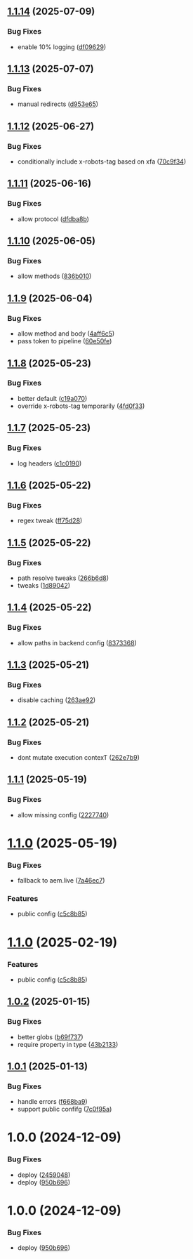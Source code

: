 ## [1.1.14](https://github.com/adobe-rnd/helix-mixer/compare/v1.1.13...v1.1.14) (2025-07-09)


### Bug Fixes

* enable 10% logging ([df09629](https://github.com/adobe-rnd/helix-mixer/commit/df096296f5cfa4e720f018503ea6eeb1e96faa08))

## [1.1.13](https://github.com/adobe-rnd/helix-mixer/compare/v1.1.12...v1.1.13) (2025-07-07)


### Bug Fixes

* manual redirects ([d953e65](https://github.com/adobe-rnd/helix-mixer/commit/d953e65c5a4fab2b549ca8655e4eed6b4a2f308d))

## [1.1.12](https://github.com/adobe-rnd/helix-mixer/compare/v1.1.11...v1.1.12) (2025-06-27)


### Bug Fixes

* conditionally include x-robots-tag based on xfa ([70c9f34](https://github.com/adobe-rnd/helix-mixer/commit/70c9f345e4432a32053f1645ae09806995ae9d71))

## [1.1.11](https://github.com/adobe-rnd/helix-mixer/compare/v1.1.10...v1.1.11) (2025-06-16)


### Bug Fixes

* allow protocol ([dfdba8b](https://github.com/adobe-rnd/helix-mixer/commit/dfdba8b9b9e79bc4de1c3d5f08427256be8f02a2))

## [1.1.10](https://github.com/adobe-rnd/helix-mixer/compare/v1.1.9...v1.1.10) (2025-06-05)


### Bug Fixes

* allow methods ([836b010](https://github.com/adobe-rnd/helix-mixer/commit/836b010dc9f448ff44d1f8feb14b8d9718acf546))

## [1.1.9](https://github.com/adobe-rnd/helix-mixer/compare/v1.1.8...v1.1.9) (2025-06-04)


### Bug Fixes

* allow method and body ([4aff6c5](https://github.com/adobe-rnd/helix-mixer/commit/4aff6c54fb2b6fcb9ecacdd0ee840d2b3652cae7))
* pass token to pipeline ([60e50fe](https://github.com/adobe-rnd/helix-mixer/commit/60e50fe998bc8609a54303b46cb517f2ef4f0a45))

## [1.1.8](https://github.com/adobe-rnd/helix-mixer/compare/v1.1.7...v1.1.8) (2025-05-23)


### Bug Fixes

* better default ([c19a070](https://github.com/adobe-rnd/helix-mixer/commit/c19a07040663b7537c77e5a160f9e725f802fc43))
* override x-robots-tag temporarily ([4fd0f33](https://github.com/adobe-rnd/helix-mixer/commit/4fd0f33cffade601a2d240ea0c4db310cc0c7e89))

## [1.1.7](https://github.com/adobe-rnd/helix-mixer/compare/v1.1.6...v1.1.7) (2025-05-23)


### Bug Fixes

* log headers ([c1c0190](https://github.com/adobe-rnd/helix-mixer/commit/c1c01900a116528e0a1a62b1259f415070c7a9c7))

## [1.1.6](https://github.com/adobe-rnd/helix-mixer/compare/v1.1.5...v1.1.6) (2025-05-22)


### Bug Fixes

* regex tweak ([ff75d28](https://github.com/adobe-rnd/helix-mixer/commit/ff75d28f1ca52901d46f3cfd237a78087c984f07))

## [1.1.5](https://github.com/adobe-rnd/helix-mixer/compare/v1.1.4...v1.1.5) (2025-05-22)


### Bug Fixes

* path resolve tweaks ([266b6d8](https://github.com/adobe-rnd/helix-mixer/commit/266b6d82b544fde2184cf6dd0f5815f044e793f5))
* tweaks ([1d89042](https://github.com/adobe-rnd/helix-mixer/commit/1d89042f291f0ae0803c2f16f2802874c37cf937))

## [1.1.4](https://github.com/adobe-rnd/helix-mixer/compare/v1.1.3...v1.1.4) (2025-05-22)


### Bug Fixes

* allow paths in backend config ([8373368](https://github.com/adobe-rnd/helix-mixer/commit/8373368f84a63af3798372ccc956b4de4c57e53b))

## [1.1.3](https://github.com/adobe-rnd/helix-mixer/compare/v1.1.2...v1.1.3) (2025-05-21)


### Bug Fixes

* disable caching ([263ae92](https://github.com/adobe-rnd/helix-mixer/commit/263ae924147a3a0b5b1cde013e4c34f51019bc8a))

## [1.1.2](https://github.com/adobe-rnd/helix-mixer/compare/v1.1.1...v1.1.2) (2025-05-21)


### Bug Fixes

* dont mutate execution contexT ([262e7b9](https://github.com/adobe-rnd/helix-mixer/commit/262e7b9f270006d0cec0671a5e9574f91a08d301))

## [1.1.1](https://github.com/adobe-rnd/helix-mixer/compare/v1.1.0...v1.1.1) (2025-05-19)


### Bug Fixes

* allow missing config ([2227740](https://github.com/adobe-rnd/helix-mixer/commit/22277407ad96ffd3fef2e5b55e7ad0c8c35ade90))

# [1.1.0](https://github.com/adobe-rnd/helix-mixer/compare/v1.0.2...v1.1.0) (2025-05-19)


### Bug Fixes

* fallback to aem.live ([7a46ec7](https://github.com/adobe-rnd/helix-mixer/commit/7a46ec78f03ce9e11ca0529ce7439b656b91ba71))


### Features

* public config ([c5c8b85](https://github.com/adobe-rnd/helix-mixer/commit/c5c8b858cad1110b319e8b6dcce5b1da7daa1774))

# [1.1.0](https://github.com/adobe-rnd/helix-mixer/compare/v1.0.2...v1.1.0) (2025-02-19)


### Features

* public config ([c5c8b85](https://github.com/adobe-rnd/helix-mixer/commit/c5c8b858cad1110b319e8b6dcce5b1da7daa1774))

## [1.0.2](https://github.com/adobe-rnd/helix-mixer/compare/v1.0.1...v1.0.2) (2025-01-15)


### Bug Fixes

* better globs ([b69f737](https://github.com/adobe-rnd/helix-mixer/commit/b69f73746f08b8b9400e9a4e312f392d529c355e))
* require property in type ([43b2133](https://github.com/adobe-rnd/helix-mixer/commit/43b21339b73650a425acbbc9b506e0e711f9527b))

## [1.0.1](https://github.com/adobe-rnd/helix-mixer/compare/v1.0.0...v1.0.1) (2025-01-13)


### Bug Fixes

* handle errors ([f668ba9](https://github.com/adobe-rnd/helix-mixer/commit/f668ba901b79a29f60b69f0bb763213b56ca661f))
* support public confifg ([7c0f95a](https://github.com/adobe-rnd/helix-mixer/commit/7c0f95a7dc558a14de01b1c813ba1a5766ea4c57))

# 1.0.0 (2024-12-09)


### Bug Fixes

* deploy ([2459048](https://github.com/adobe-rnd/helix-mixer/commit/2459048ad8681513029f1009095357281b3faad5))
* deploy ([950b696](https://github.com/adobe-rnd/helix-mixer/commit/950b696793ac731b811c943ddde90790be9f3f8e))

# 1.0.0 (2024-12-09)


### Bug Fixes

* deploy ([950b696](https://github.com/adobe-rnd/helix-mixer/commit/950b696793ac731b811c943ddde90790be9f3f8e))

